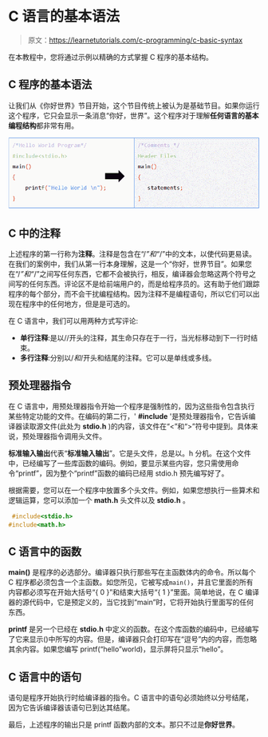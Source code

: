 # C 语言的基本语法

> 原文：<https://learnetutorials.com/c-programming/c-basic-syntax>

在本教程中，您将通过示例以精确的方式掌握 C 程序的基本结构。

## C 程序的基本语法

让我们从《你好世界》节目开始，这个节目传统上被认为是基础节目。如果你运行这个程序，它只会显示一条消息“你好，世界”。这个程序对于理解**任何语言的基本编程结构**都非常有用。

![Syntax of C Language](img/96a998adbf8dba6eaf0f22f6fe4dbc53.png)

## C 中的注释

上述程序的第一行称为**注释**。注释是包含在“/*”和“*/”中的文本，以使代码更易读。在我们的案例中，我们从第一行本身理解，这是一个“你好，世界节目”。如果您在“/*”和“*/”之间写任何东西，它都不会被执行，相反，编译器会忽略这两个符号之间写的任何东西。评论区不是给前端用户的，而是给程序员的。这有助于他们跟踪程序的每个部分，而不会干扰编程结构。因为注释不是编程语句，所以它们可以出现在程序中的任何地方，但是是可选的。

在 C 语言中，我们可以用两种方式写评论:

*   **单行注释**:是以//开头的注释，其生命只存在于一行，当光标移动到下一行时结束。
*   **多行注释**:分别以/*和*/开头和结尾的注释。它可以是单线或多线。

## 预处理器指令

在 C 语言中，用预处理器指令开始一个程序是强制性的，因为这些指令包含执行某些特定功能的文件。在编码的第二行，' **#include** '是预处理器指令，它告诉编译器读取源文件(此处为 **stdio.h** )的内容，该文件在“<”和“>”符号中提到。具体来说，预处理器指令调用头文件。

**标准输入输出**代表“**标准输入输出**”。它是头文件，总是以。h 分机。在这个文件中，已经编写了一些库函数的编码。例如，要显示某些内容，您只需使用命令“printf”，因为整个“printf”函数的编码已经用 stdio.h 预先编写好了。

根据需要，您可以在一个程序中放置多个头文件。例如，如果您想执行一些算术和逻辑运算，您可以添加一个 **math.h** 头文件以及 **stdio.h** 。

```c
 #include<stdio.h>
#include<math.h> 

```

## C 语言中的函数

**main()** 是程序的必选部分。编译器只执行那些写在主函数体内的命令。所以每个 C 程序都必须包含一个主函数。如您所见，它被写成`main()`，并且它里面的所有内容都必须写在开始大括号“{ 0 }”和结束大括号“{ 1 }”里面。简单地说，在 C 编译器的源代码中，它是预定义的，当它找到“main”时，它将开始执行里面写的任何东西。

**printf** 是另一个已经在 **stdio.h** 中定义的函数。在这个库函数的编码中，已经编写了它来显示()中所写的内容。但是，编译器只会打印写在“逗号”内的内容，而忽略其余内容。如果您编写 printf(“hello”world)，显示屏将只显示“hello”。

## C 语言中的语句

语句是程序开始执行时给编译器的指令。C 语言中的语句必须始终以分号结尾，因为它告诉编译器该语句已到达其结尾。

最后，上述程序的输出只是 printf 函数内部的文本。那只不过是**你好世界**。